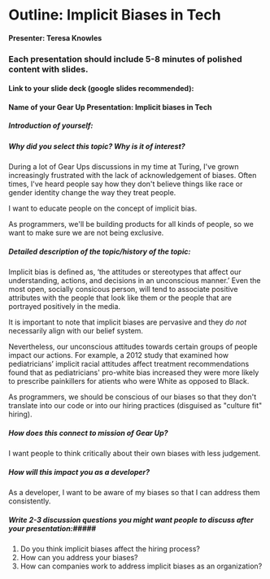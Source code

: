 # Outline: Implicit Biases in Tech # 
#### Presenter: Teresa Knowles ####

### Each presentation should include 5-8 minutes of polished content with slides. 
  
#### Link to your slide deck (google slides recommended): ####
  
#### Name of your Gear Up Presentation:  Implicit biases in Tech ####
  
##### Introduction of yourself: ##### 
  
  
##### Why did you select this topic?  Why is it of interest? #####
During a lot of Gear Ups discussions in my time at Turing, I've grown increasingly frustrated with the lack of acknowledgement of biases. Often times, I've heard people say how they don't believe things like race or gender identity change the way they treat people. 

I want to educate people on the concept of implicit bias. 

As programmers, we'll be building products for all kinds of people, so we want to make sure we are not being exclusive. 

##### Detailed description of the topic/history of the topic: #####  

Implicit bias is defined as, ‘the attitudes or stereotypes that affect our understanding, actions, and decisions in an unconscious manner.’ Even the most open, socially consicous person, will tend to associate positive attributes with the people that look like them or the people that are portrayed positively in the media. 

It is important to note that implicit biases are pervasive and they _do not_ necessarily align with our belief system. 

Nevertheless, our unconscious attitudes towards certain groups of people impact our actions. For example, a 2012 study that examined how pediatricians’ implicit racial attitudes affect treatment recommendations found that as pediatricians' pro-white bias increased they were more likely to prescribe painkillers for atients who were White as opposed to Black.

As programmers, we should be conscious of our biases so that they don't translate into our code or into our hiring practices (disguised as "culture fit" hiring). 

##### How does this connect to mission of Gear Up? #####  
I want people to think critically about their own biases with less judgement.


##### How will this impact you as a developer? #####  
As a developer, I want to be aware of my biases so that I can address them consistently. 

##### Write 2-3 discussion questions you might want people to discuss after your presentation:##### 
1. Do you think implicit biases affect the hiring process?
2. How can you address your biases?
3. How can companies work to address implicit biases as an organization?
